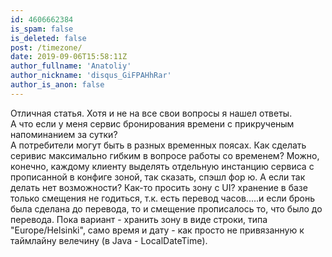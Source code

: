 ```yaml
---
id: 4606662384
is_spam: false
is_deleted: false
post: /timezone/
date: 2019-09-06T15:58:11Z
author_fullname: 'Anatoliy'
author_nickname: 'disqus_GiFPAHhRar'
author_is_anon: false
---
```


<p>Отличная статья. Хотя и не на все свои вопросы я нашел ответы.<br>А что если у меня сервис бронирования времени с прикрученым напоминанием за сутки? <br>А потребители могут быть в разных временных поясах. Как сделать серивис максимально гибким в вопросе работы со временем? Можно, конечно, каждому клиенту выделять отдельную инстанцию сервиса с прописанной в конфиге зоной, так сказать, спэшл фор ю. А если так делать нет возможности? Как-то просить зону с UI? хранение в базе только смещения не годиться, т.к. есть перевод часов.....и если бронь была сделана до перевода, то и смещение прописалось то, что было до перевода. Пока вариант - хранить зону в виде строки, типа "Europe/Helsinki", само время и дату - как просто не привязанную к таймлайну велечину (в Java - LocalDateTime).</p>
